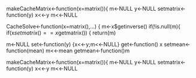 makeCacheMatrix<-function(x=matrix()){
m<-NULL
y<-NULL
setmatrix<-function(y)
x<<-y
m<<-NULL



CacheSolve<-function(x=matrix(),...) {
m<-x$getinverse()
if(!is.null(m){
if(x$setmatrix() ==x$getmatrix()) {
return(m)


m<-NULL
set<-function(y) {x<<-y;m<<-NULL}
get<-function() x
setmean<-function(mean) m<<-mean
getmean<-function()m

makeCacheMatrix<-function(x=matrix()){
m<-NULL
y<-NULL
setmatrix<-function(y)
x<<-y
m<<-NULL
